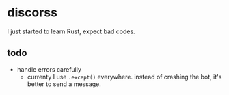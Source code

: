 # discorss

I just started to learn Rust, expect bad codes.

## todo
- handle errors carefully
  - currenty I use `.except()` everywhere. instead of crashing the bot, it's better to send a message.
